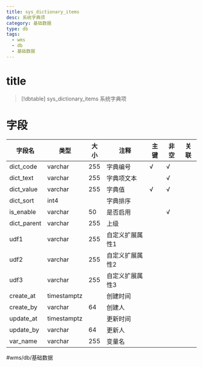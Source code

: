 ```yaml
---
title: sys_dictionary_items
desc: 系统字典项
category: 基础数据
type: db
tags:
  - wms
  - db
  - 基础数据
---
```


# title
>[!dbtable] sys_dictionary_items
> 系统字典项

# 字段
| 字段名 | 类型 | 大小 | 注释 | 主键 | 非空 | 关联 |
| --- | --- | --- | --- | --- | --- | --- |
| dict_code | varchar | 255 | 字典编号 | √ | √ |  |
| dict_text | varchar | 255 | 字典项文本 |  | √ |  |
| dict_value | varchar | 255 | 字典值 | √ | √ |  |
| dict_sort | int4 |  | 字典排序 |  |  |  |
| is_enable | varchar | 50 | 是否启用 |  | √ |  |
| dict_parent | varchar | 255 | 上级 |  |  |  |
| udf1 | varchar | 255 | 自定义扩展属性1 |  |  |  |
| udf2 | varchar | 255 | 自定义扩展属性2 |  |  |  |
| udf3 | varchar | 255 | 自定义扩展属性3 |  |  |  |
| create_at | timestamptz |  | 创建时间 |  |  |  |
| create_by | varchar | 64 | 创建人 |  |  |  |
| update_at | timestamptz |  | 更新时间 |  |  |  |
| update_by | varchar | 64 | 更新人 |  |  |  |
| var_name | varchar | 255 | 变量名 |  |  |  |
#wms/db/基础数据
